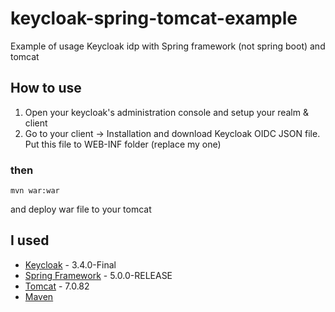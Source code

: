 # keycloak-spring-tomcat-example
Example of usage Keycloak idp with Spring framework (not spring boot) and tomcat

## How to use

1. Open your keycloak's administration console and setup your realm & client
2. Go to your client -> Installation and download Keycloak OIDC JSON file. Put this file to WEB-INF folder (replace my one)

### then

```
mvn war:war
```
and deploy war file to your tomcat


## I used

* [Keycloak](http://www.keycloak.org/) - 3.4.0-Final
* [Spring Framework](https://projects.spring.io/spring-framework/) - 5.0.0-RELEASE
* [Tomcat](https://tomcat.apache.org/download-70.cgi) - 7.0.82
* [Maven](https://maven.apache.org/)
